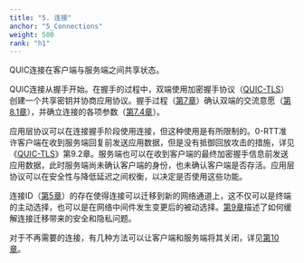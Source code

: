 ```yaml
---
title: "5. 连接"
anchor: "5_Connections"
weight: 500
rank: "h1"
---
```


QUIC连接在客户端与服务端之间共享状态。

QUIC连接从握手开始。在握手的过程中，双端使用加密握手协议（[QUIC-TLS](/RFC9001_Chinese_Translation)）创建一个共享密钥并协商应用协议。握手过程（[第7章](#7_Cryptographic_and_Transport_Handshake)）确认双端的交流意愿（[第8.1章](#8.1_Address_Validation_during_Connection_Establishment)），并确立连接的各项参数（[第7.4章](#7.4_Transport_Parameters)）。


应用层协议可以在连接握手阶段使用连接，但这种使用是有所限制的。0-RTT准许客户端在收到服务端回复前发送应用数据，但是没有抵御回放攻击的措施，详见《[QUIC-TLS](/RFC9001_Chinese_Translation)》第9.2章。服务端也可以在收到客户端的最终加密握手信息前发送应用数据，此时服务端尚未确认客户端的身份，也未确认客户端是否存活。应用层协议可以在安全性与降低延迟之间权衡，以决定是否使用这些功能。

连接ID（[第5章](#5_Connections)）的存在使得连接可以迁移到新的网络通道上，这不仅可以是终端的主动选择，也可以是在网络中间件发生变更后的被动选择。[第9章](#9_Connection_Migration)描述了如何缓解连接迁移带来的安全和隐私问题。

对于不再需要的连接，有几种方法可以让客户端和服务端将其关闭，详见[第10章](#10_Connection_Termination)。
